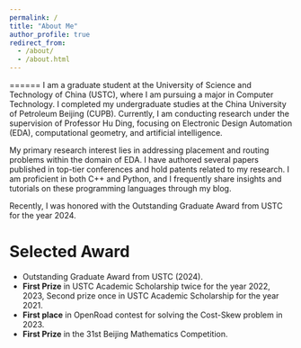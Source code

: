 ```yaml
---
permalink: /
title: "About Me"
author_profile: true
redirect_from: 
  - /about/
  - /about.html
---
```


======
I am a graduate student at the University of Science and Technology of China (USTC), where I am pursuing a major in Computer Technology. I completed my undergraduate studies at the China University of Petroleum Beijing (CUPB). Currently, I am conducting research under the supervision of Professor Hu Ding, focusing on Electronic Design Automation (EDA), computational geometry, and artificial intelligence.

My primary research interest lies in addressing placement and routing problems within the domain of EDA. I have authored several papers published in top-tier conferences and hold patents related to my research. I am proficient in both C++ and Python, and I frequently share insights and tutorials on these programming languages through my blog.

Recently, I was honored with the Outstanding Graduate Award from USTC for the year 2024.

Selected Award
======
- Outstanding Graduate Award from USTC (2024).
- **First Prize** in USTC Academic Scholarship twice for the year 2022, 2023, Second prize once in USTC Academic Scholarship for the year 2021.
- **First place** in OpenRoad contest for solving the Cost-Skew problem in 2023.
- **First Prize** in the 31st Beijing Mathematics Competition.
